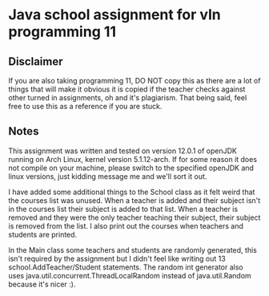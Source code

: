 # Java school assignment for vln programming 11
## Disclaimer
If you are also taking programming 11, DO NOT copy this as there are a lot of things that will make it obvious it is copied if the teacher checks against other turned in assignments, oh and it's plagiarism. That being said, feel free to use this as a reference if you are stuck.

## Notes
This assignment was written and tested on version 12.0.1 of openJDK running on Arch Linux, kernel version 5.1.12-arch. If for some reason it does not compile on your machine, please switch to the specified openJDK and linux versions, just kidding message me and we'll sort it out.

I have added some additional things to the School class as it felt weird that the courses list was unused. When a teacher is added and their subject isn't in the courses list their subject is added to that list. When a teacher is removed and they were the only teacher teaching their subject, their subject is removed from the list. I also print out the courses when teachers and students are printed.

In the Main class some teachers and students are randomly generated, this isn't required by the assignment but I didn't feel like writing out 13 school.AddTeacher/Student statements. The random int generator also uses java.util.concurrent.ThreadLocalRandom instead of java.util.Random because it's nicer :).
